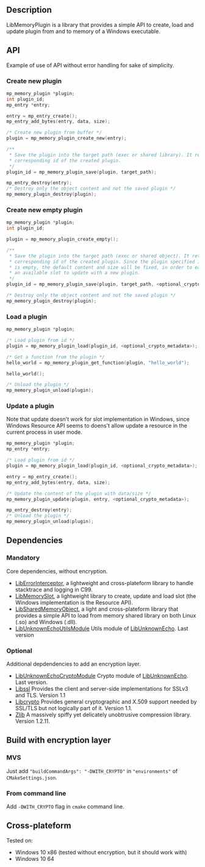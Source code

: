 ## Description

LibMemoryPlugin is a library that provides a simple API to create, load and update plugin from and to memory of a Windows executable.

## API

Example of use of API without error handling for sake of simplicity.

### Create new plugin

```c
mp_memory_plugin *plugin;
int plugin_id;
mp_entry *entry;

entry = mp_entry_create();
mp_entry_add_bytes(entry, data, size);

/* Create new plugin from buffer */
plugin = mp_memory_plugin_create_new(entry);

/**
 * Save the plugin into the target path (exec or shared library). It returned the
 * corresponding id of the created plugin.
 */
plugin_id = mp_memory_plugin_save(plugin, target_path);

mp_entry_destroy(entry);
/* Destroy only the object content and not the saved plugin */
mp_memory_plugin_destroy(plugin);
```

###  Create new empty plugin

```c
mp_memory_plugin *plugin;
int plugin_id;

plugin = mp_memory_plugin_create_empty();

/**
 * Save the plugin into the target path (exec or shared object). It returned the
 * corresponding id of the created plugin. Since the plugin specified in parammeter
 * is empty, the default content and size will be fixed, in order to easily know it's
 * an available slot to update with a new plugin.
 */
plugin_id = mp_memory_plugin_save(plugin, target_path, <optional_crypto_metadata>);

/* Destroy only the object content and not the saved plugin */
mp_memory_plugin_destroy(plugin);
```

### Load a plugin

```c
mp_memory_plugin *plugin;

/* Load plugin from id */
plugin = mp_memory_plugin_load(plugin_id, <optional_crypto_metadata>);

/* Get a function from the plugin */
hello_world = mp_memory_plugin_get_function(plugin, "hello_world");

hello_world();

/* Unload the plugin */
mp_memory_plugin_unload(plugin);
```

### Update a plugin

Note that update doesn't work for slot implementation in Windows, since Windows Resource API seems to doens't allow update a resource in the current process in user mode.

```c
mp_memory_plugin *plugin;
mp_entry *entry;

/* Load plugin from id */
plugin = mp_memory_plugin_load(plugin_id, <optional_crypto_metadata>);

entry = mp_entry_create();
mp_entry_add_bytes(entry, data, size);

/* Update the content of the plugin with data/size */
mp_memory_plugin_update(plugin, entry, <optional_crypto_metadata>);

mp_entry_destroy(entry);
/* Unload the plugin */
mp_memory_plugin_unload(plugin);
```

## Dependencies

### Mandatory

Core dependencies, without encryption.

* [LibErrorInterceptor](https://github.com/swasun/LibErrorInterceptor), a lightweight and cross-plateform library to handle stacktrace and logging in C99.
* [LibMemorySlot](https://github.com/swasun/LibMemorySlot), a lightweight library to create, update and load slot (the Windows implementation is the Resource API).
* [LibSharedMemoryObject](https://github.com/swasun/LibSharedMemoryObject), a light and cross-plateform library that provides a simple API to load from memory shared library on both Linux (.so) and Windows (.dll).
* [LibUnknownEchoUtilsModule](https://github.com/swasun/LibUnknownEchoUtilsModule) Utils module of [LibUnknownEcho](https://github.com/swasun/LibUnknownEcho). Last version

### Optional

Additional depdendencies to add an encryption layer.

* [LibUnknownEchoCryptoModule](https://github.com/swasun/LibUnknownEchoCryptoModule) Crypto module of [LibUnknownEcho](https://github.com/swasun/LibUnknownEcho). Last version.
* [Libssl](https://github.com/openssl/openssl) Provides the client and server-side implementations for SSLv3 and TLS. Version 1.1
* [Libcrypto](https://github.com/openssl/openssl) Provides general cryptographic and X.509 support needed by SSL/TLS but not logically part of it. Version 1.1.
* [Zlib](https://github.com/madler/zlib) A massively spiffy yet delicately unobtrusive compression library. Version 1.2.11.

## Build with encryption layer

### MVS

Just add `"buildCommandArgs": "-DWITH_CRYPTO"` in `"environments"` of `CMakeSettings.json`.

### From command line

Add `-DWITH_CRYPTO` flag in `cmake` command line.

## Cross-plateform

Tested on:
* Windows 10 x86 (tested without encryption, but it should work with)
* Windows 10 64
